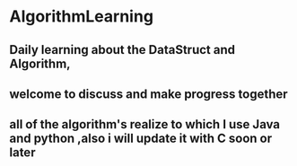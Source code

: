 # AlgorithmLearning
## Daily learning about the DataStruct and Algorithm, 
## welcome to discuss and make progress together
## all of the algorithm's realize to which I use Java and python ,also i will update it with C soon or later
